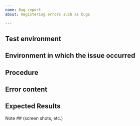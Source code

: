 ```yaml
---
name: Bug report
about: Registering errors such as bugs

---
```


## Test environment



## Environment in which the issue occurred



## Procedure



## Error content



## Expected Results



Note ## (screen shots, etc.)
